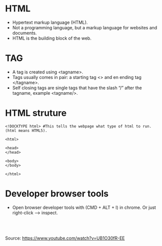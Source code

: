 
# HTML
*	Hypertext markup language (HTML). 
*	Not a programming language, but a markup language for websites and documents. 
*	HTML is the building block of the web. 

# TAG
* A tag is created using \<tagname\>. 
* Tags usually comes in pair: a starting tag \<\> and en ending tag \</tagname\>.  
* Self closing tags are single tags that have the slash “/” after the tagname, example \<tagname/\>. 

# HTML struture
```
<!DOCKTYPE html> #This tells the webpage what type of html to run. (html means HTML5). 

<html>

<head>
</head>

<body>
</body>

</html>
```

# Developer browser tools
* Open browser developer tools with (CMD + ALT + I) in chrome. Or just right-click --> inspect. 

<br> <br> <br>
Source: https://www.youtube.com/watch?v=UB1O30fR-EE
